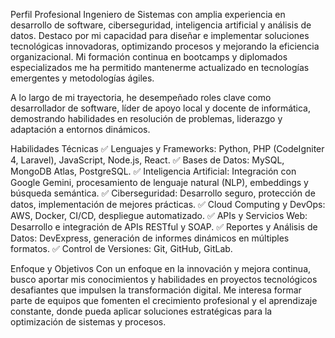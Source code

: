 Perfil Profesional
Ingeniero de Sistemas con amplia experiencia en desarrollo de software, ciberseguridad, inteligencia artificial y análisis de datos. Destaco por mi capacidad para diseñar e implementar soluciones tecnológicas innovadoras, optimizando procesos y mejorando la eficiencia organizacional. Mi formación continua en bootcamps y diplomados especializados me ha permitido mantenerme actualizado en tecnologías emergentes y metodologías ágiles.

A lo largo de mi trayectoria, he desempeñado roles clave como desarrollador de software, líder de apoyo local y docente de informática, demostrando habilidades en resolución de problemas, liderazgo y adaptación a entornos dinámicos.

Habilidades Técnicas
✅ Lenguajes y Frameworks: Python, PHP (CodeIgniter 4, Laravel), JavaScript, Node.js, React.
✅ Bases de Datos: MySQL, MongoDB Atlas, PostgreSQL.
✅ Inteligencia Artificial: Integración con Google Gemini, procesamiento de lenguaje natural (NLP), embeddings y búsqueda semántica.
✅ Ciberseguridad: Desarrollo seguro, protección de datos, implementación de mejores prácticas.
✅ Cloud Computing y DevOps: AWS, Docker, CI/CD, despliegue automatizado.
✅ APIs y Servicios Web: Desarrollo e integración de APIs RESTful y SOAP.
✅ Reportes y Análisis de Datos: DevExpress, generación de informes dinámicos en múltiples formatos.
✅ Control de Versiones: Git, GitHub, GitLab.

Enfoque y Objetivos
Con un enfoque en la innovación y mejora continua, busco aportar mis conocimientos y habilidades en proyectos tecnológicos desafiantes que impulsen la transformación digital. Me interesa formar parte de equipos que fomenten el crecimiento profesional y el aprendizaje constante, donde pueda aplicar soluciones estratégicas para la optimización de sistemas y procesos.
